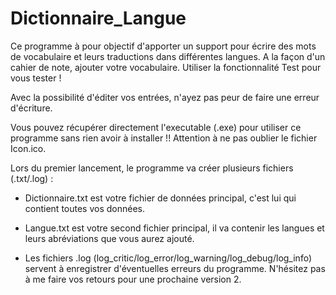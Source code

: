 # Dictionnaire_Langue


Ce programme à pour objectif d'apporter un support pour écrire des mots de vocabulaire et leurs traductions dans différentes langues. A la façon d'un cahier de note, ajouter votre vocabulaire. 
Utiliser la fonctionnalité Test pour vous tester !

Avec la possibilité d'éditer vos entrées, n'ayez pas peur de faire une erreur d'écriture.


Vous pouvez récupérer directement l'executable (.exe) pour utiliser ce programme sans rien avoir à installer !!
Attention à ne pas oublier le fichier Icon.ico.

Lors du premier lancement, le programme va créer plusieurs fichiers (.txt/.log) :
- Dictionnaire.txt est votre fichier de données principal, c'est lui qui contient toutes vos données.
- Langue.txt est votre second fichier principal, il va contenir les langues et leurs abréviations que vous aurez ajouté.

- Les fichiers .log (log_critic/log_error/log_warning/log_debug/log_info) servent à enregistrer d'éventuelles erreurs du programme. N'hésitez pas à me faire vos retours pour une prochaine version 2.

